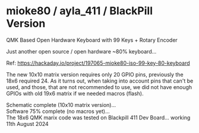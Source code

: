 # mioke80 / ayla_411 / BlackPill Version
QMK Based Open Hardware Keyboard with 99 Keys + Rotary Encoder

Just another open source / open hardware ~80% keyboard...

Ref: https://hackaday.io/project/197065-mioke80-iso-99-key-80-keyboard

The new 10x10 matrix version requires only 20 GPIO pins, previously the 18x6 required 24. As it turns out, when taking into account pins that can't be used, and those, that are not recommended to use, we did not have enough GPIOs with old 19x6 matrix if we needed macros (flash).

Schematic complete (10x10 matrix version)...  
Software 75% complete (no macros yet)...  
The 18x6 QMK marix code was tested on Blackpill 411 Dev Board... working 11th August 2024  
